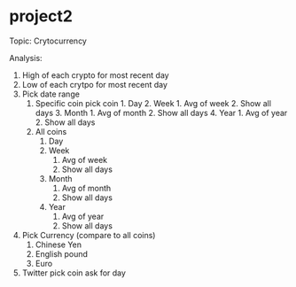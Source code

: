# project2

Topic: Crytocurrency

Analysis:

1. High of each crypto for most recent day
2. Low of each crytpo for most recent day
3. Pick date range
    1. Specific coin
        pick coin
            1. Day
            2. Week
                1. Avg of week
                2. Show all days
            3. Month
                1. Avg of month
                2. Show all days
            4. Year
                1. Avg of year
                2. Show all days
    2. All coins
        1. Day
        2. Week
            1. Avg of week
            2. Show all days
        3. Month
            1. Avg of month
            2. Show all days
        4. Year
            1. Avg of year
            2. Show all days
4. Pick Currency (compare to all coins)
    1. Chinese Yen
    2. English pound
    3. Euro
5. Twitter
    pick coin
        ask for day

